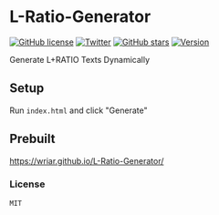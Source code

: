 # L-Ratio-Generator
[![GitHub license](https://img.shields.io/github/license/Wriar/L-Ratio-Generator)](https://github.com/Wriar/L-Ratio-Generator/blob/main/LICENSE)
[![Twitter](https://img.shields.io/twitter/url?style=social&url=https%3A%2F%2Fgithub.com%2FWriar%2FL-Ratio-Generator%2F)](https://twitter.com/intent/tweet?text=Wow:&url=https%3A%2F%2Fgithub.com%2FWriar%2FL-Ratio-Generator)
[![GitHub stars](https://img.shields.io/github/stars/Wriar/L-Ratio-Generator)](https://github.com/Wriar/L-Ratio-Generator/stargazers)
[![Version](https://img.shields.io/badge/Version-2.0-blue)](https://github.com/Wriar/L-Ratio-Generator)

Generate L+RATIO Texts Dynamically

## Setup

Run ``index.html`` and click "Generate"

## Prebuilt

https://wriar.github.io/L-Ratio-Generator/

### License

``MIT``


